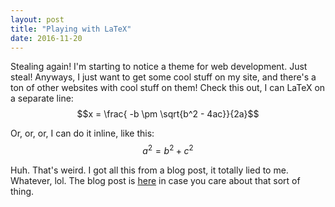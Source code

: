 ```yaml
---
layout: post
title: "Playing with LaTeX"
date: 2016-11-20
---
```


Stealing again! I'm starting to notice a theme for web development. Just steal!
Anyways, I just want to get some cool stuff on my site, and there's a ton of
other websites with cool stuff on them! Check this out, I can LaTeX on a
separate line: $$x = \frac{ -b \pm \sqrt{b^2 - 4ac}}{2a}$$

Or, or, or, I can do it inline, like this: $$ a^2 = b^2 + c^2 $$

Huh. That's weird. I got all this from a blog post, it totally lied to me.
Whatever, lol. The blog post is
[here](http://gastonsanchez.com/opinion/2014/02/16/Mathjax-with-jekyll/) in case
you care about that sort of thing.
